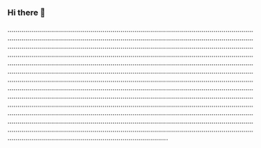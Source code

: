 ### Hi there 👋

.............................................................................................................................................................................................................................................................................................................................................................................................................................................................................................................................................................................................................................................................................................................................................................................................................................................................................................................................................................................................................................................................................................................................................................................................................................................................................................................................................................................................................................................................................................................................................................................................................................................................................................................................................................